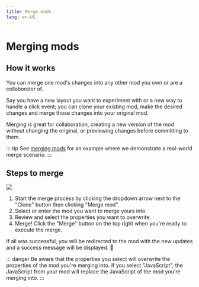 ```yaml
---
title: Merge mods
lang: en-US
---
```


# Merging mods

## How it works

You can merge one mod's changes into any other mod you own or are a collaborator of.

Say you have a new layout you want to experiment with or a new way to handle a click event; you can clone your existing mod, make the desired changes and merge those changes into your original mod.

Merging is great for collaboration, creating a new version of the mod without changing the original, or previewing changes before committing to them.

::: tip
See [merging mods](/examples/merging-mods.html) for an example where we demonstrate a real-world merge scenario.
:::

## Steps to merge

<img src="https://res.cloudinary.com/component/image/upload/v1562704535/guide/merge-mod.png">

1. Start the merge process by clicking the dropdown arrow next to the "Clone" button then clicking "Merge mod".
2. Select or enter the mod you want to merge yours into.
3. Review and select the properties you want to overwrite.
4. Merge! Click the "Merge" button on the top right when you're ready to execute the merge.

If all was successful, you will be redirected to the mod with the new updates and a success message will be displayed. 🎉

::: danger
Be aware that the properties you select will overwrite the properties of the mod you're merging into. If you select "JavaScript", the JavaScript from your mod will replace the JavaScript of the mod you're merging into.
:::
